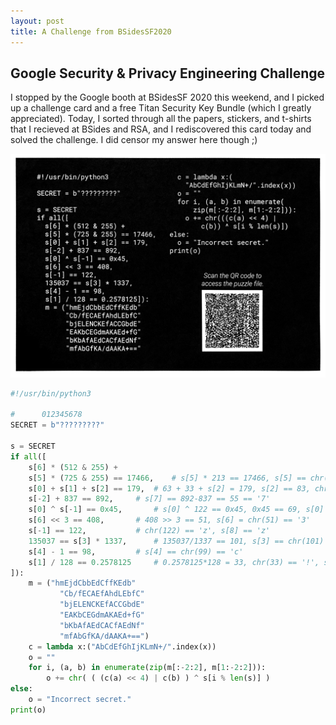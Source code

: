 ```yaml
---
layout: post
title: A Challenge from BSidesSF2020
---
```

## Google Security & Privacy Engineering Challenge
I stopped by the Google booth at BSidesSF 2020 this weekend, and I picked up a challenge card and a free Titan Security Key Bundle (which I greatly appreciated). Today, I sorted through all the papers, stickers, and t-shirts that I recieved at BSides and RSA, and I rediscovered this card today and solved the challenge. I did censor my answer here though ;)

![Challenge Card](/images/conf/bsidesSF2020/google_chall.png)

``` python
#!/usr/bin/python3

#	   012345678
SECRET = b"?????????"

s = SECRET
if all([
	s[6] * (512 & 255) + 
	s[5] * (725 & 255) == 17466,	# s[5] * 213 == 17466, s[5] == chr(82) == 'R'
	s[0] + s[1] + s[2] == 179,	# 63 + 33 + s[2] = 179, s[2] == 83, chr(83) == 'S'
	s[-2] + 837 == 892,		# s[7] == 892-837 == 55 == '7'
	s[0] ^ s[-1] == 0x45,		# s[0] ^ 122 == 0x45, 0x45 == 69, s[0] = 69 ^ 122 == 63, chr(63)=='?'
	s[6] << 3 == 408,		# 408 >> 3 == 51, s[6] = chr(51) == '3'
	s[-1] == 122,			# chr(122) == 'z', s[8] == 'z'
	135037 == s[3] * 1337,		# 135037/1337 == 101, s[3] == chr(101) == 'e'
	s[4] - 1 == 98,			# s[4] == chr(99) == 'c'
	s[1] / 128 == 0.2578125		# 0.2578125*128 = 33, chr(33) == '!', s[1] == !
]):
	m = ("hmEjdCbbEdCffKEdb"
           "Cb/fECAEfAhdLEbfC"
           "bjELENCKEfACCGbdE"
           "EAKbCEGdmAKAEd+fG"
           "bKbAfAEdCACfAEdNf"
           "mfAbGfKA/dAAKA+==")
	c = lambda x:("AbCdEfGhIjKLmN+/".index(x))
	o = ""
	for i, (a, b) in enumerate(zip(m[:-2:2], m[1:-2:2])):
		o += chr( ( (c(a) << 4) | c(b) ) ^ s[i % len(s)] )
else:
	o = "Incorrect secret."
print(o)

```

